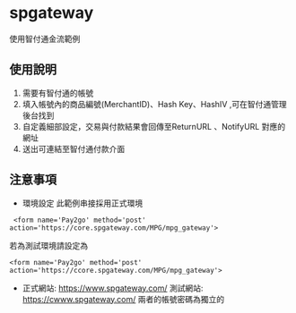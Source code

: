 # spgateway
使用智付通金流範例

## 使用說明
1.  需要有智付通的帳號
2.  填入帳號內的商品編號(MerchantID)、Hash Key、HashIV ,可在智付通管理後台找到  
3.  自定義細部設定，交易與付款結果會回傳至ReturnURL 、NotifyURL 對應的網址
4.  送出可連結至智付通付款介面

## 注意事項
*  環境設定   此範例串接採用正式環境
```
 <form name='Pay2go' method='post' action='https://core.spgateway.com/MPG/mpg_gateway'>
``` 
 若為測試環境請設定為
```
<form name='Pay2go' method='post' action='https://ccore.spgateway.com/MPG/mpg_gateway'>
```
*  正式網站: https://www.spgateway.com/  測試網站: https://cwww.spgateway.com/ 兩者的帳號密碼為獨立的
